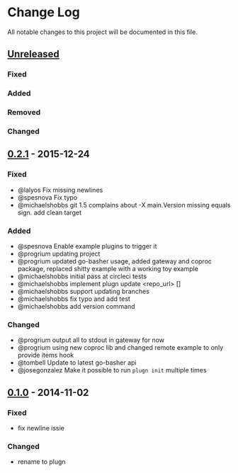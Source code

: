 # Change Log
All notable changes to this project will be documented in this file.

## [Unreleased][unreleased]
### Fixed

### Added

### Removed

### Changed

## [0.2.1] - 2015-12-24
### Fixed
- @lalyos Fix missing newlines
- @spesnova Fix typo
- @michaelshobbs git 1.5 complains about -X main.Version missing equals sign. add clean target

### Added
- @spesnova Enable example plugins to trigger it
- @progrium updating project
- @progrium updated go-basher usage, added gateway and coproc package, replaced shitty example with a working toy example
- @michaelshobbs initial pass at circleci tests
- @michaelshobbs implement plugn update <repo_url> [<committish>]
- @michaelshobbs support updating branches
- @michaelshobbs fix typo and add test
- @michaelshobbs add version command

### Changed
- @progrium output all to stdout in gateway for now
- @progrium using new coproc lib and changed remote example to only provide items hook
- @tombell Update to latest go-basher api
- @josegonzalez Make it possible to run `plugn init` multiple times

## [0.1.0] - 2014-11-02
### Fixed
- fix newline issie

### Changed
- rename to plugn

[unreleased]: https://github.com/dokku/plugn/compare/v0.2.1...HEAD
[0.2.1]: https://github.com/dokku/plugn/compare/v0.1.0...v0.2.1
[0.1.0]: https://github.com/dokku/plugn/compare/ae7f4c92579ec64d7cf3d3bd76cb6207dd8d3ed9...v0.1.0
